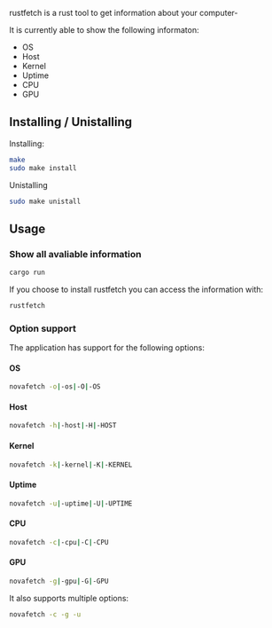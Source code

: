 rustfetch is a rust tool to get information about your computer-

It is currently able to show the following informaton:
* OS
* Host
* Kernel
* Uptime
* CPU
* GPU

## Installing / Unistalling
Installing:
```bash
make
sudo make install
```

Unistalling
```bash
sudo make unistall
```

## Usage
### Show all avaliable information
```bash
cargo run
```
If you choose to install rustfetch you can access the information with:
```bash
rustfetch
```

### Option support
The application has support for the following options:
#### OS
```bash
novafetch -o|-os|-O|-OS
```
#### Host
```bash
novafetch -h|-host|-H|-HOST
```
#### Kernel
```bash
novafetch -k|-kernel|-K|-KERNEL
```
#### Uptime
```bash
novafetch -u|-uptime|-U|-UPTIME
```
#### CPU
```bash
novafetch -c|-cpu|-C|-CPU
```
#### GPU
```bash
novafetch -g|-gpu|-G|-GPU
```

It also supports multiple options:
```bash
novafetch -c -g -u
```
